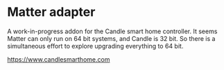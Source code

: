 # Matter adapter

A work-in-progress addon for the Candle smart home controller. It seems Matter can only run on 64 bit systems, and Candle is 32 bit. So there is a simultaneous effort to explore upgrading everything to 64 bit.

https://www.candlesmarthome.com


